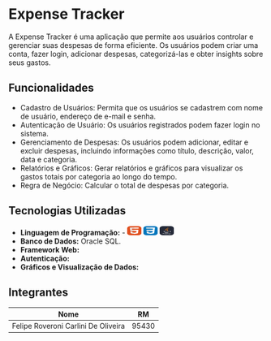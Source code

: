 # Expense Tracker

A Expense Tracker é uma aplicação que permite aos usuários controlar e gerenciar suas despesas de forma eficiente. Os usuários podem criar uma conta, fazer login, adicionar despesas, categorizá-las e obter insights sobre seus gastos.

## Funcionalidades

- Cadastro de Usuários: Permita que os usuários se cadastrem com nome de usuário, endereço de e-mail e senha.
- Autenticação de Usuário: Os usuários registrados podem fazer login no sistema.
- Gerenciamento de Despesas: Os usuários podem adicionar, editar e excluir despesas, incluindo informações como título, descrição, valor, data e categoria.
- Relatórios e Gráficos: Gerar relatórios e gráficos para visualizar os gastos totais por categoria ao longo do tempo.
- Regra de Negócio: Calcular o total de despesas por categoria.

## Tecnologias Utilizadas

- **Linguagem de Programação:** - <img src="https://github.com/tandpfun/skill-icons/blob/main/icons/HTML.svg" alt="Ícone do HTML" width="28" height="18"> <img src="https://github.com/tandpfun/skill-icons/blob/main/icons/CSS.svg" alt="Ícone do CSS" width="28" height="18"> <img src="https://github.com/tandpfun/skill-icons/blob/main/icons/Java-Dark.svg" alt="Ícone do Java" width="28" height="18">
- **Banco de Dados:** Oracle SQL.
- **Framework Web:** 
- **Autenticação:** 
- **Gráficos e Visualização de Dados:**

## Integrantes

| Nome                | RM          |
|---------------------|----------------|
| Felipe Roveroni Carlini De Oliveira            | 95430  |

